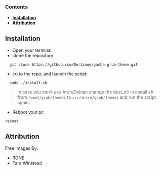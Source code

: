 ###  Contents 


  - <b>[Installation](#installation)</b>
  - <b>[Attribution](#Attribution)</b>

## Installation

- Open your terminal
- clone the repository

```
  git clone https://github.com/DerJimno/gacha-grub-theme.git
```

- cd to the repo, and launch the script:

```
  sudo ./install.sh
```
>In case you don't use Arch/Debian change the dest_dir in install.sh from `/boot/grub/themes` to `usr/share/grub/themes` and run the script again.

- Reboot your pc

```
reboot
```



## Attribution
Free Images By:
- RDNE
- Tara Winstead
